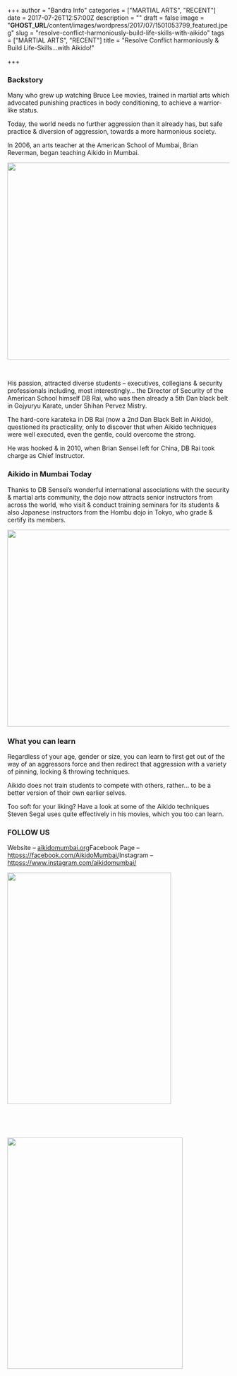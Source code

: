 +++
author = "Bandra Info"
categories = ["MARTIAL ARTS", "RECENT"]
date = 2017-07-26T12:57:00Z
description = ""
draft = false
image = "__GHOST_URL__/content/images/wordpress/2017/07/1501053799_featured.jpeg"
slug = "resolve-conflict-harmoniously-build-life-skills-with-aikido"
tags = ["MARTIAL ARTS", "RECENT"]
title = "Resolve Conflict harmoniously & Build Life-Skills...with Aikido!"

+++


<h3>Backstory</h3>
<p>Many who grew up watching Bruce Lee movies, trained in martial arts which advocated punishing practices in body conditioning, to achieve a warrior-like status.</p>
<p>Today, the world needs no further aggression than it already has, but safe practice &amp; diversion of aggression, towards a more harmonious society.</p>
<p>In 2006, an arts teacher at the American School of Mumbai, Brian Reverman, began teaching Aikido in Mumbai.</p>
<p><a href="https://i2.wp.com/bandra.info/wp-content/uploads/2017/07/DSC0402_r_full.jpg?ssl=1"><img loading="lazy" src="https://i2.wp.com/bandra.info/wp-content/uploads/2017/07/DSC0402_r.jpg?resize=850%2C445&#038;ssl=1" align="middle" width="850" height="445" class="aligncenter" data-recalc-dims="1"></a></p>
<p>&nbsp;</p>
<p>His passion, attracted diverse students &#8211; executives, collegians &amp; security professionals including, most interestingly&#8230; the Director of Security of the American School himself DB Rai, who was then already a 5th Dan black belt in Gojyuryu Karate, under Shihan Pervez Mistry.</p>
<p>The hard-core karateka in DB Rai (now a 2nd Dan Black Belt in Aikido), questioned its practicality, only to discover that when Aikido techniques were well executed, even the gentle, could overcome the strong.</p>
<p>He was hooked &amp; in 2010, when Brian Sensei left for China, DB Rai took charge as Chief Instructor.</p>
<h3>Aikido in Mumbai Today</h3>
<p>Thanks to DB Sensei&#8217;s wonderful international associations with the security &amp; martial arts community, the dojo now attracts senior instructors from across the world, who visit &amp; conduct training seminars for its students &amp; also Japanese instructors from the Hombu dojo in Tokyo, who grade &amp; certify its members.</p>
<p><a href="https://i2.wp.com/bandra.info/wp-content/uploads/2017/07/IMG_20161001_101926_r_full.jpg?ssl=1"><img loading="lazy" src="https://i1.wp.com/bandra.info/wp-content/uploads/2017/07/IMG_20161001_101926_r.jpg?resize=850%2C445&#038;ssl=1" align="middle" width="850" height="445" class="aligncenter" data-recalc-dims="1"></a></p>
<h3>What you can learn</h3>
<p>Regardless of your age, gender or size, you can learn to first get out of the way of an aggressors force and then redirect that aggression with a variety of pinning, locking &amp; throwing techniques.</p>
<p>Aikido does not train students to compete with others, rather&#8230; to be a better version of their own earlier selves.</p>
<p dir="ltr">Too soft for your liking? Have a look at some of the Aikido techniques Steven Segal uses quite effectively in his movies, which you too can learn.</p>
<h3>FOLLOW US</h3>
<p dir="ltr">Website &#8211; <a href="https://www.aikidomumbai.org" target="_blank" rel="noopener noreferrer">aikidomumbai.org</a>Facebook Page &#8211;<a href="https:// httpss://facebook.com/AikidoMumbai/" target="_blank" rel="noopener noreferrer">httpss://facebook.com/AikidoMumbai/</a>Instagram &#8211; <a href="//www.instagram.com/aikidomumbai/" target="_blank" rel="noopener noreferrer">httpss://www.instagram.com/aikidomumbai/</a></p>
<p><a href="https://i1.wp.com/bandra.info/wp-content/uploads/2017/07/conflictresolution_r_full.jpg?ssl=1"><img loading="lazy" src="https://i0.wp.com/bandra.info/wp-content/uploads/2017/07/conflictresolution_r.jpg?resize=371%2C523&#038;ssl=1" align="middle" width="371" height="523" class="aligncenter" data-recalc-dims="1"></a></p>
<p>&nbsp;</p>
<p>&nbsp;</p>
<p><a href="https://i0.wp.com/bandra.info/wp-content/uploads/2017/07/skills4life_r_full.jpg?ssl=1"><img loading="lazy" src="https://i0.wp.com/bandra.info/wp-content/uploads/2017/07/skills4life_r.jpg?resize=397%2C523&#038;ssl=1" align="middle" width="397" height="523" class="aligncenter" data-recalc-dims="1"></a></p>



